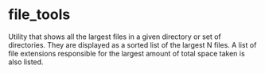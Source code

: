 # file_tools
Utility that shows all the largest files in a given directory or set of directories.  They are displayed as a sorted list of the largest N files.  A list of file extensions responsible for the largest amount of total space taken is also listed.
